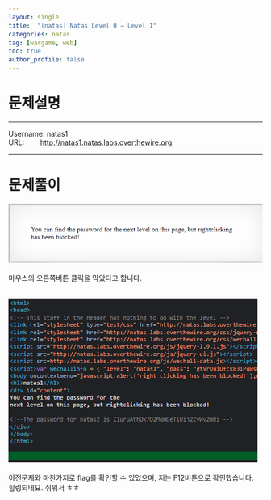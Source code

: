 ```yaml
---
layout: single
title:  "[natas] Natas Level 0 → Level 1"
categories: natas
tag: [wargame, web]
toc: true
author_profile: false
---
```





# 문제설명
<hr size=10 noshade>
Username: natas1<br/>
URL: &nbsp;&nbsp;&nbsp;&nbsp;&nbsp;&nbsp;
<a href="http://natas1.natas.labs.overthewire.org" target="_blank">
http://natas1.natas.labs.overthewire.org</a>
<br/>
<hr size=10 noshade>

# 문제풀이
<img src="../../images/2022-01-29/natas2-1.PNG"><br/><br/>
마우스의 오른쪽버튼 클릭을 막았다고 합니다.<br/><br/>

<img src="../../images/2022-01-29/natas2-2.PNG"><br/><br/>
이전문제와 마찬가지로 flag를 확인할 수 있었으며, 저는 F12버튼으로 확인했습니다.<br/>
힐링되네요..쉬워서 ㅎㅎ<br/>

</p>

